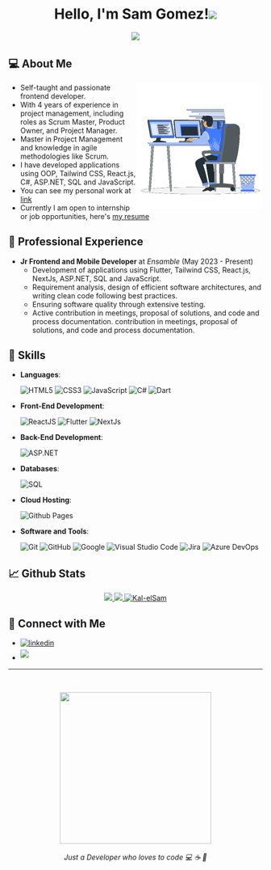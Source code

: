 <h1 align="center"><b>Hello, I'm Sam Gomez!</b><img src="https://media.giphy.com/media/hvRJCLFzcasrR4ia7z/giphy.gif" width="35"></h1>

<p align="center">
  <a href="https://github.com/Kal-elSam/Kal-elSam"><img src="https://readme-typing-svg.herokuapp.com?font=Time+New+Roman&color=cyan&size=25&center=true&vCenter=true&width=600&height=100&lines=Frontend+Developer;Project+Manager+with+4+Years+Experience;Passionate+About+Agile+Methodologies;Perpetual+Learner+and+Tech+Curious;Constantly+Seeking+Challenges."></a>
</p>

## 💻 About Me

<img align="right" src="https://github.com/0xAbdulKhalid/0xAbdulKhalid/raw/main/assets/mdImages/Right_Side.gif" width = 250px>

- Self-taught and passionate frontend developer.
- With 4 years of experience in project management, including roles as Scrum Master, Product Owner, and Project Manager.
- Master in Project Management and knowledge in agile methodologies like Scrum.
- I have developed applications using OOP, Tailwind CSS, React.js, C#, ASP.NET, SQL and JavaScript.
- You can see my personal work at [link](https://portfolio-devsam.vercel.app/)
- Currently I am open to internship or job opportunities, here's [my resume](https://www.dropbox.com/s/rkef1qfp795ojvj/SamuelGomezDevResume.pdf?dl=0)

## 💼 Professional Experience

- **Jr Frontend and Mobile Developer** at _Ensamble_ (May 2023 - Present)
  - Development of applications using Flutter, Tailwind CSS, React.js, NextJs, ASP.NET, SQL and JavaScript.
  - Requirement analysis, design of efficient software architectures, and writing clean code following best practices.
  - Ensuring software quality through extensive testing.
  - Active contribution in meetings, proposal of solutions, and code and process documentation.
    contribution in meetings, proposal of solutions, and code and process documentation.

## 💼 Skills

-  **Languages**:
    
    ![HTML5](https://img.shields.io/badge/HTML5%20-%23E34F26.svg?style=for-the-badge&logo=html5&logoColor=white)
    ![CSS3](https://img.shields.io/badge/CSS%20-%231572B6.svg?style=for-the-badge&logo=css3&logoColor=white)
    ![JavaScript](https://img.shields.io/badge/JavaScript%20-%23F7DF1E.svg?style=for-the-badge&logo=javascript&logoColor=black)
    ![C#](https://img.shields.io/badge/C%23-%239A349A.svg?style=for-the-badge&logo=c-sharp&logoColor=white)
    ![Dart](https://img.shields.io/badge/Dart-0175C2.svg?style=for-the-badge&logo=dart&logoColor=white)

- **Front-End Development**:

    ![ReactJS](https://img.shields.io/badge/ReactJS%20-%2320232a.svg?style=for-the-badge&logo=react&logoColor=%2361DAFB)
    ![Flutter](https://img.shields.io/badge/Flutter-02569B.svg?style=for-the-badge&logo=flutter&logoColor=white)
    ![NextJs](https://img.shields.io/badge/Next.js-000000.svg?style=for-the-badge&logo=next-dot-js&logoColor=white)

- **Back-End Development**:

  ![ASP.NET](https://img.shields.io/badge/ASP.NET%20-%235C2D91.svg?style=for-the-badge&logo=.net&logoColor=white)

- **Databases**:

  ![SQL](https://img.shields.io/badge/SQL%20-%2307405E.svg?style=for-the-badge&logo=sql&logoColor=white)

- **Cloud Hosting**:

  ![Github Pages](https://img.shields.io/badge/GitHub%20Pages-%23327FC7.svg?style=for-the-badge&logo=github&logoColor=white)

- **Software and Tools**:

  ![Git](https://img.shields.io/badge/git-%23F05033.svg?style=for-the-badge&logo=git&logoColor=white)
  ![GitHub](https://img.shields.io/badge/github-%23121011.svg?style=for-the-badge&logo=github&logoColor=white)
  ![Google](https://img.shields.io/badge/google-%234285F4.svg?style=for-the-badge&logo=google&logoColor=white)
  ![Visual Studio Code](https://img.shields.io/badge/Visual%20Studio%20Code-0078d7.svg?style=for-the-badge&logo=visual-studio-code&logoColor=white)
  ![Jira](https://img.shields.io/badge/Jira-%230052CC.svg?style=for-the-badge&logo=jira&logoColor=white)
  ![Azure DevOps](https://img.shields.io/badge/Azure%20DevOps-0078D7?style=for-the-badge&logo=azuredevops&logoColor=white)

## 📈 Github Stats

<div align="center">

<a href="https://github.com/Kal-elSam/Kal-elSam">
  <img src="https://github-readme-stats.vercel.app/api?username=Kal-elSam&include_all_commits=true&count_private=true&show_icons=true&line_height=20&title_color=7A7ADB&icon_color=2234AE&text_color=D3D3D3&

<div align="center">

<a href="https://github.com/Kal-elSam/Kal-elSam">
  <img src="https://github-readme-stats.vercel.app/api?username=Kal-elSam&include_all_commits=true&count_private=true&show_icons=true&line_height=20&title_color=7A7ADB&icon_color=2234AE&text_color=D3D3D3&bg_color=0,000000,130F40" width="450"/>
  <img src="https://github-readme-stats.vercel.app/api/top-langs?username=Kal-elSam&show_icons=true&locale=en&layout=compact&line_height=20&title_color=7A7ADB&icon_color=2234AE&text_color=D3D3D3&bg_color=0,000000,130F40" width="375"  alt="Kal-elSam"/>
</a>

</div>

## 🤝 Connect with Me

<ul>

<li>
<a href="https://www.linkedin.com/in/samuel-gomez-serrano/?locale=en_US" target="_blank">
<img src="https://img.shields.io/badge/linkedin:  Samuel%20Gomez%20Serrano-%2300acee.svg?color=405DE6&style=for-the-badge&logo=linkedin&logoColor=white" alt=linkedin style="margin-bottom: 5px;"/>
</a>
</li>

<li>
<a href="mailto:samgomezs7@hotmail.com" target="_blank">
<img src="https://img.shields.io/badge/email:  samgomezs7@hotmail.com-%23EA4335.svg?style=for-the-badge&logo=microsoft-outlook&logoColor=white" t=mail style="margin-bottom: 5px;" />
</a>
</li>

</ul>

---

<br />

<p align="center">
  <img src="https://media.giphy.com/media/LmNwrBhejkK9EFP504/giphy.gif" width="300" height="300" />
</p>

<p align="center">
    <em>Just a Developer who loves to code 💻 ☕ 🍕 </em>
</p>
